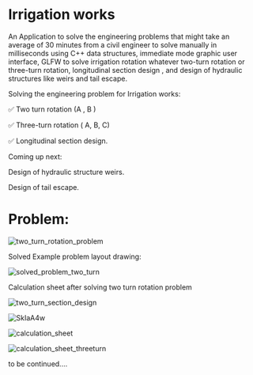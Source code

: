 # Irrigation works
An Application to solve the engineering problems that might take an average of 30 minutes from a civil engineer to solve manually in milliseconds using C++ data structures, immediate mode graphic user interface, GLFW to solve irrigation rotation whatever two-turn rotation or three-turn rotation, longitudinal section design
, and design of hydraulic structures like weirs and tail escape.

Solving the engineering problem for Irrigation works:

✅ Two turn rotation (A , B ) 

✅ Three-turn rotation ( A, B, C)

✅ Longitudinal section design.

Coming up next:

Design of hydraulic structure weirs.

Design of tail escape.

# Problem:

![two_turn_rotation_problem](https://user-images.githubusercontent.com/1581458/167224862-878491aa-57c6-4d37-821b-8c198fc07bcd.png)

Solved Example problem layout drawing:

![solved_problem_two_turn](https://user-images.githubusercontent.com/1581458/167224680-44738d09-7797-447e-a5d0-26ab80723bf0.png)

Calculation sheet after solving two turn rotation problem

![two_turn_section_design](https://user-images.githubusercontent.com/1581458/167224184-d1bd15e5-c0fa-42bc-b528-20ec72e4ed7c.png)

![SkIaA4w](https://user-images.githubusercontent.com/1581458/165882176-5fadfd07-7c73-4f9a-a8c5-e4d6ae3c70f6.png)

![calculation_sheet](https://user-images.githubusercontent.com/1581458/165882007-7a2a8ade-0997-4a13-9675-2d758620bb1e.png)

![calculation_sheet_threeturn](https://user-images.githubusercontent.com/1581458/165882012-c110cd90-9eb0-4fdf-91e8-9f5396b48906.png)


to be continued....
